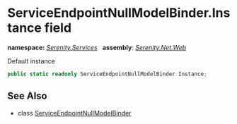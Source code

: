 # ServiceEndpointNullModelBinder.Instance field
**namespace:** *[Serenity.Services](../../README.md#serenity.services-namespace)*   **assembly**: *[Serenity.Net.Web](../../README.md)*

Default instance

```csharp
public static readonly ServiceEndpointNullModelBinder Instance;
```

## See Also

* class [ServiceEndpointNullModelBinder](../ServiceEndpointNullModelBinder.md)